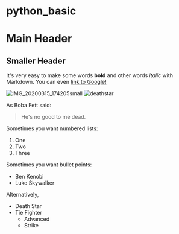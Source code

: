 # python_basic
# Main Header
## Smaller Header
It's very easy to make some words **bold** and other words *italic* with Markdown. You can even [link to Google!](http://google.com)

![IMG_20200315_174205small](https://user-images.githubusercontent.com/77041254/103738181-82e9a500-502e-11eb-8774-a935a9fd981b.jpg)
![deathstar](https://upload.wikimedia.org/wikipedia/en/thumb/f/f9/Death_star1.png/220px-Death_star1.png)


As Boba Fett said:

> He's no good
> to me dead.

Sometimes you want numbered lists:

1. One
2. Two
3. Three

Sometimes you want bullet points:

* Ben Kenobi
* Luke Skywalker

Alternatively,

- Death Star
- Tie Fighter
  - Advanced
  - Strike
